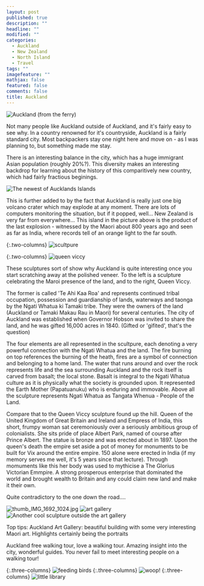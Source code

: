 ```yaml
---
layout: post
published: true
description: ""
headline: ""
modified: ""
categories: 
  - Auckland
  - New Zealand
  - North Island
  - Travel
tags: ""
imagefeature: ""
mathjax: false
featured: false
comments: false
title: Auckland
---
```



![Auckland (from the ferry)]({{site.baseurl}}/images/a1_thumb_IMG_7603_1024.jpg)

Not many people like Auckland outside of Auckland, and it's fairly easy to see why. In a country renowned for it's countryside, Auckland is a fairly standard city. Most backpackers stay one night here and move on - as I was planning to, but something made me stay.

There is an interesting balance in the city, which has a huge immigrant Asian population (roughly 20%?). This diversity makes an interesting backdrop for  learning about the history of this comparitively new country, which had fairly fractious beginings.

![The newest of Aucklands Islands]({{site.baseurl}}/images/a2thumb_IMG_1701_1024.jpg)

This is further added to by the fact that Auckland is really just one big volcano crater which may explode at any moment. There are lots of computers monitoring the situation, but if it popped, well... New Zealand is very far from everywhere... This island in the picture above is the product of the last explosion - witnessed by the Maori about 800 years ago and seen as far as India, where records tell of an orange light to the far south.

{:.two-columns}
![scultpure]({{site.baseurl}}/images/thumb_IMG_1685_1024.jpg)

{:.two-columns}
![queen viccy]({{site.baseurl}}/images/thumb_IMG_1696_1024.jpg)

These sculptures sort of show why Auckland is quite interesting once you start scratching away at the polished veneer. To the left is a sculpture celebrating the Maroi presence of the land, and to the right, Queen Viccy.

The former is called 'Te Ahi Kaa Roa' and represents continued tribal occupation, possession and guardianship of lands, waterways and taonga by the Ngati Whatua ki Tamaki tribe. They were the owners of the land (Auckland or Tamaki Makau Rau in Maori) for several centuries. The city of Auckland was established when Governor Hobson was invited to share the land, and he was gifted 16,000 acres in 1840. (Gifted or 'gifited', that's the question)

The four elements are all represented in the scultpure, each denoting a very powerful connection with the Ngati Whatua and the land. The fire burning on top references the burning of the heath, fires are a symbol of connection and belonging to a home land. The water that runs around and over the rock represents life and the sea surrounding Auckland and the rock itself is carved from basalt; the local stone. Basalt is integral to the Ngati Whatua culture as it is physically what the society is grounded upon. It represented the Earth Mother (Papatuanuku) who is enduring and immovable. Above all the sculpture represents Ngati Whatua as Tangata Whenua - People of the Land.

Compare that to the Queen Viccy sculpture found up the hill. Queen of the United Kingdom of Great Britain and Ireland and Empress of India, this short, frumpy woman sat ceremoniously over a seriously ambitious group of colonialists. She sits pride of place Albert Park, named of course after Prince Albert. The statue is bronze and was erected about in 1897. Upon the queen's death the empire set aside a pot of money for monuments to be built for Vix around the entire empire. 150 alone were erected in India (if my memory serves me well, it's 5 years since that lecture). Through momuments like this her body was used to mythicise a The Glorius Victorian Emmpire. A strong prosperous enterprise that dominated the world and brought wealth to Britain and any could claim new land and make it their own.

Quite contradictory to the one down the road....


![thumb_IMG_1692_1024.jpg]({{site.baseurl}}/images/thumb_IMG_1692_1024.jpg)
![art gallery]({{site.baseurl}}/images/thumb_IMG_1714_1024.jpg)
![Another cool sculpture outside the art gallery]({{site.baseurl}}/images/thumb_IMG_1694_1024.jpg)

Top tips: Auckland Art Gallery: beautiful building with some very interesting Maori art. Highlights certainly being the portraits

Auckland free walking tour, love a walking tour. Amazing insight into the city, wonderful guides. You never fail to meet interesting people on a walking tour!

{:.three-columns}
![feeding birds]({{site.baseurl}}/images/3.3thumb_IMG_7600_1024.jpg)
{:.three-columns}
![woop!]({{site.baseurl}}/images/3.2thumb_IMG_1734_1024.jpg)
{:.three-columns}
![little library]({{site.baseurl}}/images/3.1thumb_IMG_7601_1024.jpg)
